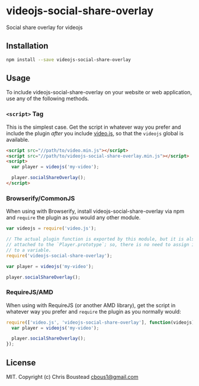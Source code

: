 # videojs-social-share-overlay

Social share overlay for videojs

## Installation

```sh
npm install --save videojs-social-share-overlay
```

## Usage

To include videojs-social-share-overlay on your website or web application, use any of the following methods.

### `<script>` Tag

This is the simplest case. Get the script in whatever way you prefer and include the plugin _after_ you include [video.js][videojs], so that the `videojs` global is available.

```html
<script src="//path/to/video.min.js"></script>
<script src="//path/to/videojs-social-share-overlay.min.js"></script>
<script>
  var player = videojs('my-video');

  player.socialShareOverlay();
</script>
```

### Browserify/CommonJS

When using with Browserify, install videojs-social-share-overlay via npm and `require` the plugin as you would any other module.

```js
var videojs = require('video.js');

// The actual plugin function is exported by this module, but it is also
// attached to the `Player.prototype`; so, there is no need to assign it
// to a variable.
require('videojs-social-share-overlay');

var player = videojs('my-video');

player.socialShareOverlay();
```

### RequireJS/AMD

When using with RequireJS (or another AMD library), get the script in whatever way you prefer and `require` the plugin as you normally would:

```js
require(['video.js', 'videojs-social-share-overlay'], function(videojs) {
  var player = videojs('my-video');

  player.socialShareOverlay();
});
```

## License

MIT. Copyright (c) Chris Boustead cbous1@gmail.com


[videojs]: http://videojs.com/
